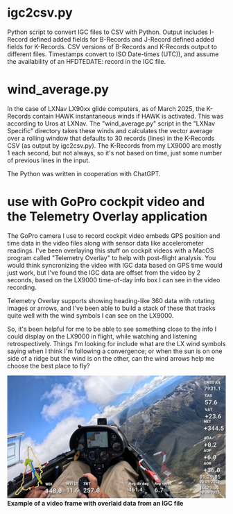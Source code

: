 # igc2csv.py
Python script to convert IGC files to CSV with Python. Output includes I-Record defined added fields 
for B-Records and J-Record defined added fields for K-Records. CSV versions of B-Records and K-Records 
output to different files. Timestamps convert to ISO Date-times (UTC)), and assume the availability 
of an HFDTEDATE: record in the IGC file.

# wind_average.py
In the case of LXNav LX90xx glide computers, as of March 2025, the K-Records contain HAWK instantaneous winds
if HAWK is activated. This was according to Uros at LXNav. The "wind_average.py" script in the "LXNav Specific"
directory takes these winds and calculates the vector average over a rolling window that defaults to 30
records (lines) in the K-Records CSV (as output by igc2csv.py). The K-Records from my LX9000 are mostly 
1 each second, but not always, so it's not based on time, just some number of previous lines in the input.

The Python was written in cooperation with ChatGPT.

# use with GoPro cockpit video and the Telemetry Overlay application
The GoPro camera I use to record cockpit video embeds GPS position and time data in the video files along 
with sensor data like accelerometer readings. I've been overlaying this stuff on cockpit videos with a
MacOS program called "Telemetry Overlay" to help with post-flight analysis. You would think syncronizing
the video with IGC data based on GPS time would just work, but I've found the IGC data are offset from the
video by 2 seconds, based on the LX9000 time-of-day info box I can see in the video recording.

Telemetry Overlay supports showing heading-like 360 data with rotating images or arrows, and I've been able
to build a stack of these that tracks quite well with the wind symbols I can see on the LX9000.

So, it's been helpful for me to be able to see something close to the info I could display on the LX9000 in
flight, while watching and listening retrospectively. Things I'm looking for include what are the LX wind
symbols saying when I think I'm following a convergence; or when the sun is on one side of a ridge but the 
wind is on the other, can the wind arrows help me choose the best place to fly? 

![Example of overlaid data on a video frame](./images/2025-03-09_Example.jpg)
**Example of a video frame with overlaid data from an IGC file**
